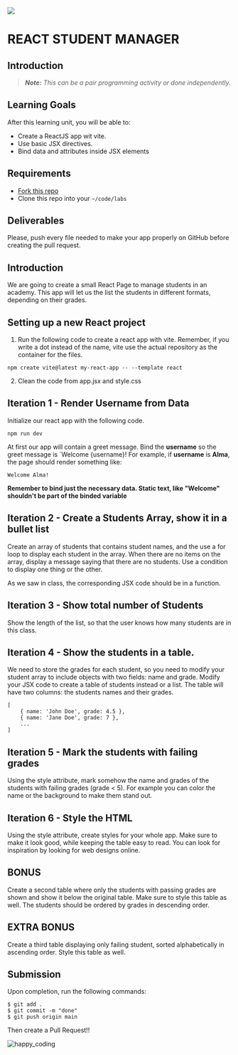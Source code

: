 ![](https://user-images.githubusercontent.com/970858/63474771-d6734700-c469-11e9-83bb-9429da563909.png)

# REACT STUDENT MANAGER

## Introduction

> ***Note:*** _This can be a pair programming activity or done independently._

## Learning Goals

After this learning unit, you will be able to:

- Create a ReactJS app wit vite.
- Use basic JSX directives.
- Bind data and attributes inside JSX elements

## Requirements

- [Fork this repo](https://guides.github.com/activities/forking/)
- Clone this repo into your `~/code/labs`

## Deliverables

Please, push every file needed to make your app properly on GitHub before creating the pull request.

## Introduction

We are going to create a small React Page to manage students in an academy. This app will let us the list the students in different formats, depending on their grades.


## Setting up a new React project

1. Run the following code to create a react app with vite. Remember, if you write a dot instead of the name, vite use the actual repository as the container for the files.
```
npm create vite@latest my-react-app -- --template react
```
2. Clean the code from app.jsx and style.css
## Iteration 1 - Render Username from Data

Initialize our react app with the following code.
```
npm run dev
```
At first our app will contain a greet message. Bind the **username** so the greet message is `Welcome {username}! For example, if **username** is **Alma**, the page should render something like:
```
Welcome Alma!
```

**Remember to bind just the necessary data. Static text, like "Welcome" shouldn't be part of the binded variable**

## Iteration 2 - Create a Students Array, show it in a bullet list

Create an array of students that contains student names, and the use a for loop to display each student in the array. When there are no items on the array, display a message saying that there are no students. Use a condition to display one thing or the other. 

As we saw in class, the corresponding JSX code should be in a function.

## Iteration 3 - Show total number of Students

Show the length of the list, so that the user knows how many students are in this class.

## Iteration 4 - Show the students in a table.

We need to store the grades for each student, so you need to modify your student array to include objects with two fields: name and grade. Modify your JSX code to create a table of students instead or a list. The table will have two columns: the students names and their grades.


```
[
    { name: 'John Doe', grade: 4.5 },
    { name: 'Jane Doe', grade: 7 },
    ...
]
```

## Iteration 5 - Mark the students with failing grades

Using the style attribute, mark somehow the name and grades of the students with failing grades (grade < 5). For example you can color the name or the background to make them stand out.

## Iteration 6 - Style the HTML

Using the style attribute, create styles for your whole app. Make sure to make it look good, while keeping the table easy to read. You can look for inspiration by looking for web designs online.

## BONUS
Create a second table where only the students with passing grades are shown and show it below the original table. Make sure to style this table as well. The students should be ordered by grades in descending order.


## EXTRA BONUS
Create a third table displaying only failing student, sorted alphabetically in ascending order. Style this table as well.



## Submission

Upon completion, run the following commands:

```
$ git add .
$ git commit -m "done"
$ git push origin main
```

Then create a Pull Request!!


![happy_coding](https://user-images.githubusercontent.com/970858/63899010-c23fc480-c9ea-11e9-84a2-542907e42362.png)
